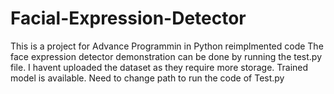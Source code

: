# Facial-Expression-Detector
This is a project for Advance Programmin in Python reimplmented code
The face expression detector demonstration can be done by running the test.py file. 
I havent uploaded the dataset as they require more storage. 
Trained model is available.
Need to change path to run the code of Test.py
